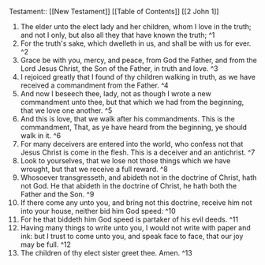  Testament:: [[New Testament]]
 [[Table of Contents]]
 [[2 John 1]]
 1. The elder unto the elect lady and her children, whom I love in the truth; and not I only, but also all they that have known the truth; ^1
 2. For the truth's sake, which dwelleth in us, and shall be with us for ever. ^2
 3. Grace be with you, mercy, and peace, from God the Father, and from the Lord Jesus Christ, the Son of the Father, in truth and love. ^3
 4. I rejoiced greatly that I found of thy children walking in truth, as we have received a commandment from the Father. ^4
 5. And now I beseech thee, lady, not as though I wrote a new commandment unto thee, but that which we had from the beginning, that we love one another. ^5
 6. And this is love, that we walk after his commandments. This is the commandment, That, as ye have heard from the beginning, ye should walk in it. ^6
 7. For many deceivers are entered into the world, who confess not that Jesus Christ is come in the flesh. This is a deceiver and an antichrist. ^7
 8. Look to yourselves, that we lose not those things which we have wrought, but that we receive a full reward. ^8
 9. Whosoever transgresseth, and abideth not in the doctrine of Christ, hath not God. He that abideth in the doctrine of Christ, he hath both the Father and the Son. ^9
 10. If there come any unto you, and bring not this doctrine, receive him not into your house, neither bid him God speed: ^10
 11. For he that biddeth him God speed is partaker of his evil deeds. ^11
 12. Having many things to write unto you, I would not write with paper and ink: but I trust to come unto you, and speak face to face, that our joy may be full. ^12
 13. The children of thy elect sister greet thee. Amen. ^13
